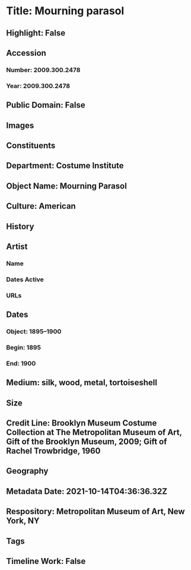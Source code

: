 # Title: Mourning parasol
## Highlight: False
## Accession
### Number: 2009.300.2478
### Year: 2009.300.2478
## Public Domain: False
## Images
## Constituents
## Department: Costume Institute
## Object Name: Mourning Parasol
## Culture: American
## History
## Artist
### Name
### Dates Active
### URLs
## Dates
### Object: 1895–1900
### Begin: 1895
### End: 1900
## Medium: silk, wood, metal, tortoiseshell
## Size
## Credit Line: Brooklyn Museum Costume Collection at The Metropolitan Museum of Art, Gift of the Brooklyn Museum, 2009; Gift of Rachel Trowbridge, 1960
## Geography
## Metadata Date: 2021-10-14T04:36:36.32Z
## Respository: Metropolitan Museum of Art, New York, NY
## Tags
## Timeline Work: False